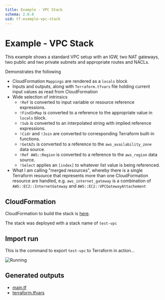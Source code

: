 ```yaml
---
title: Example - VPC Stack
schema: 2.0.0
uid: tf-example-vpc-stack
---
```


# Example - VPC Stack

This example shows a standard VPC setup with an IGW, two NAT gateways, two public and two private subnets and appropriate routes and NACLs.

Demonstrates the following
* CloudFormation `Mappings` are rendered as a `locals` block
* Inputs and outputs, along with `Terraform.tfvars` file holding current input values as read from CloudFormation
* Wide selection of intrinsics
    * `!Ref` is converted to input variable or resource reference expressions.
    * `!FindInMap` is converted to a reference to the appropriate value in `locals` block.
    * `!Sub` is converted to an interpolated string with implied reference expressions.
    * `!Cidr` and `!Join` are converted to corresponding Terraform built-in functions.
    * `!GetAZs` is converted to a reference to the `aws_availability_zone` data source.
    * `!Ref AWS::Region` is converted to a reference to the `aws_region` data source.
    * `!Select` applies an `[index]` to whatever list value is being referenced.
* What I am calling "merged resources", whereby there is a single Terraform resource that represents more than one CloudFormation resource are handled, e.g. `aws_internet_gateway` is a combination of `AWS::EC2::InternetGateway` and `AWS::EC2::VPCGatewayAttachement`

## CloudFormation

CloudFormation to build the stack is [here](./cloudformation.md).

The stack was deployed with a stack name of `test-vpc`

## Import run

This is the command to export `test-vpc` to Terraform in action...

![Running](../../../../images/vpc-import.gif)

## Generated outputs

* [main.tf](./hcl.md)
* [terraform.tfvars](./tfvars.md)

